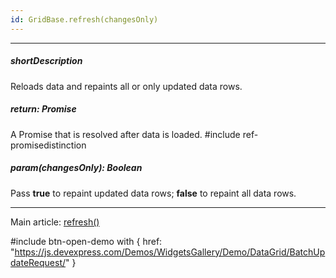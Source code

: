 ```yaml
---
id: GridBase.refresh(changesOnly)
---
```

---
##### shortDescription
Reloads data and repaints all or only updated data rows.

##### return: Promise<void>
A Promise that is resolved after data is loaded.
#include ref-promisedistinction

##### param(changesOnly): Boolean
Pass **true** to repaint updated data rows; **false** to repaint all data rows.

---
Main article: [refresh()](/api-reference/10%20UI%20Components/GridBase/3%20Methods/refresh().md '/Documentation/ApiReference/UI_Components/dxDataGrid/Methods/#refresh')

#include btn-open-demo with {
    href: "https://js.devexpress.com/Demos/WidgetsGallery/Demo/DataGrid/BatchUpdateRequest/"
}